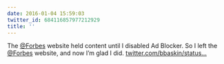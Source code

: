 ```yaml
---
date: 2016-01-04 15:59:03
twitter_id: 684116857977212929
title: ''
---
```


<!-- Tweet at https://twitter.com/statuses/ is either deleted or protected. -->

The [@Forbes](https://twitter.com/Forbes) website held content until I disabled Ad Blocker. So I left the [@Forbes](https://twitter.com/Forbes) website, and now I’m glad I did. [twitter.com/bbaskin/status…](https://twitter.com/bbaskin/status/684067667544784897)
